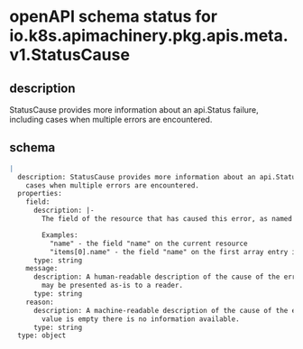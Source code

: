 # openAPI schema status for io.k8s.apimachinery.pkg.apis.meta.v1.StatusCause

## description

StatusCause provides more information about an api.Status failure, including cases when multiple errors are encountered.

## schema

```yaml
|
  description: StatusCause provides more information about an api.Status failure, including
    cases when multiple errors are encountered.
  properties:
    field:
      description: |-
        The field of the resource that has caused this error, as named by its JSON serialization. May include dot and postfix notation for nested attributes. Arrays are zero-indexed.  Fields may appear more than once in an array of causes due to fields having multiple errors. Optional.

        Examples:
          "name" - the field "name" on the current resource
          "items[0].name" - the field "name" on the first array entry in "items"
      type: string
    message:
      description: A human-readable description of the cause of the error.  This field
        may be presented as-is to a reader.
      type: string
    reason:
      description: A machine-readable description of the cause of the error. If this
        value is empty there is no information available.
      type: string
  type: object

```
